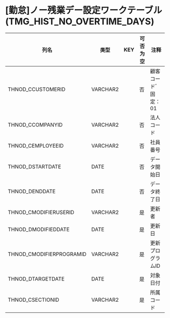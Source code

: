# [勤怠]ノー残業デー設定ワークテーブル(TMG_HIST_NO_OVERTIME_DAYS)
| 列名   | 类型   | KEY  | 可否为空 | 注释   |
| ---- | ---- | ---- | ---- | ---- |
|THNOD_CCUSTOMERID|VARCHAR2||否|顧客コードﾞ     固定：01|
|THNOD_CCOMPANYID|VARCHAR2||否|法人コード|
|THNOD_CEMPLOYEEID|VARCHAR2||否|社員番号|
|THNOD_DSTARTDATE|DATE||否|データ開始日|
|THNOD_DENDDATE|DATE||否|データ終了日|
|THNOD_CMODIFIERUSERID|VARCHAR2||是|更新者|
|THNOD_DMODIFIEDDATE|DATE||是|更新日|
|THNOD_CMODIFIERPROGRAMID|VARCHAR2||是|更新プログラムID|
|THNOD_DTARGETDATE|DATE||是|対象日付|
|THNOD_CSECTIONID|VARCHAR2||是|所属コード|
